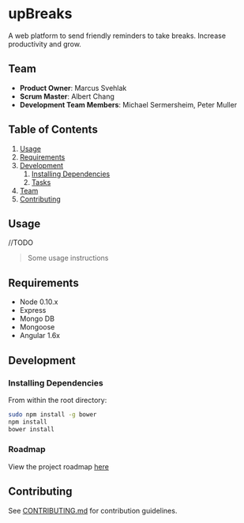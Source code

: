 # upBreaks

A web platform to send friendly reminders to take breaks. Increase productivity and grow.

## Team

  - __Product Owner__: Marcus Svehlak
  - __Scrum Master__: Albert Chang
  - __Development Team Members__: Michael Sermersheim, Peter Muller

## Table of Contents

1. [Usage](#Usage)
1. [Requirements](#requirements)
1. [Development](#development)
    1. [Installing Dependencies](#installing-dependencies)
    1. [Tasks](#tasks)
1. [Team](#team)
1. [Contributing](#contributing)

## Usage

//TODO
> Some usage instructions

## Requirements

- Node 0.10.x
- Express   
- Mongo DB
- Mongoose 
- Angular 1.6x


## Development

### Installing Dependencies

From within the root directory:

```sh
sudo npm install -g bower
npm install
bower install
```

### Roadmap

View the project roadmap [here](https://github.com/AlmondBrothers/TakeABreak/projects/1)


## Contributing

See [CONTRIBUTING.md](CONTRIBUTING.md) for contribution guidelines.
